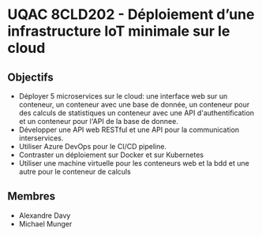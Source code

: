 # <b>UQAC 8CLD202 - Déploiement d’une infrastructure IoT minimale sur le cloud</b>

## Objectifs
- Déployer 5 microservices sur le cloud: une interface web sur un conteneur, un conteneur avec une base de donnée, un conteneur pour des calculs de statistiques un conteneur avec une API d'authentification et un conteneur pour l'API de la base de donnee.
- Développer une API web RESTful et une API pour la communication interservices.
- Utiliser Azure DevOps pour le CI/CD pipeline.
- Contraster un déploiement sur Docker et sur Kubernetes
- Utiliser une machine virtuelle pour les conteneurs web et la bdd et une autre pour le conteneur de calculs

## Membres
- Alexandre Davy 
- Michael Munger
